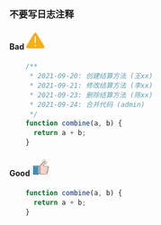 ### 不要写日志注释

#### Bad  ![logo](./images/icon_bad.svg ':size=WIDTHxHEIGHT')
```js
	/**
	 * 2021-09-20: 创建结算方法 (王xx)
	 * 2021-09-21: 修改结算方法 (李xx)
	 * 2021-09-23: 删除结算方法 (陈xx)
	 * 2021-09-24: 合并代码 (admin)
	 */
	function combine(a, b) {
	  return a + b;
	}
```
#### Good  ![logo](./images/icon_good.svg ':size=WIDTHxHEIGHT')
```js
	function combine(a, b) {
	  return a + b;
	}
```